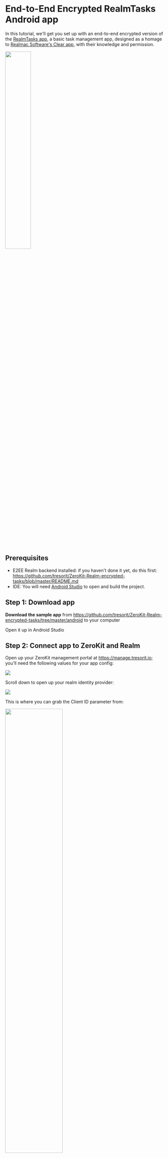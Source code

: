 # End-to-End Encrypted RealmTasks Android app

In this tutorial, we'll get you set up with an end-to-end encrypted version of the [RealmTasks app](https://github.com/realm-demos/realm-tasks/tree/master/RealmTasks%20Android), a basic task management app, designed as a homage to [Realmac Software's Clear app](http://realmacsoftware.com/clear), with their knowledge and permission.

<img src="https://github.com/tresorit/ZeroKit-Realm-encrypted-tasks/blob/master/.images/android-sample-screenshot.png" width="40%">

## Prerequisites

* E2EE Realm backend installed: if you haven't done it yet, do this first: https://github.com/tresorit/ZeroKit-Realm-encrypted-tasks/blob/master/README.md
* IDE: You will need [Android Studio](https://developer.android.com/studio/index.html) to open and build the project.

## Step 1: Download app
**Download the sample app** from https://github.com/tresorit/ZeroKit-Realm-encrypted-tasks/tree/master/android to your computer

Open it up in Android Studio

## Step 2: Connect app to ZeroKit and Realm
Open up your ZeroKit management portal at https://manage.tresorit.io; you'll need the following values for your app config:

<img src="/.images/zerokit-basic-settings.png">

Scroll down to open up your realm identity provider:

<img src="/.images/zerokit-basic-idpclientedit.png">

This is where you can grab the Client ID parameter from:

<img src="/.images/zerokit-idp-copy1.png" width="60%">

**Go back to Android Studio and open the zerokit.properties** config file under *app/src/main*:
**Replace all 4 values**: 

```yml
baseurl=Your ZeroKit Service URL (see above)
clientid=The Client ID from the Realm client (see above)
appbackend=URL of your ZeroKit Node backend, by default it's http://10.0.2.2:3000 - see Note below
objectserver=IP of your ROS with port, by default it's 10.0.2.2:9080 - see Note below
```

* **Note**: the Android emulator doesn't like 127.0.0.1 addresses for servers running on the same box. Use 10.0.2.2 instead; see this StackOverflow post for more info.

## Step 3: Test-drive the app
Choose one of the latest emulator devices, for example **Google's Pixel XL**, and run the app:

<img src="/.images/android-sample-login.png" width="40%">

Once the app started up, **REGISTER a user with a test-user-** prefix, such as **test-user-Alice**:

<img src="/.images/android-sample-reg.png" width="40%">

**Note**: the test-user- prefix will get your user account automatically approved in your sandbox tenant. Otherwise, your new user registration will stuck without validation and won't be able to log in.

Once logged in with the user, create a new task list with the (plus) sign:

<img src="/.images/android-sample-list.png" width="40%">

Open the list and add task items:

<img src="/.images/android-sample-tasks.png" width="40%">

**These task items are now all end-to-end encrypted. Check out the tasks' titles using a Realm Object Browser**:

Browse to your Realm server's Realms list: http://localhost:9080/#!/realms and find Alice's *realmtasks* realm. Copy the link's address:

<img src="/.images/realm-dashboard-realms.png" width="80%">

Open Realm Object Browser, paste the Url into the Realm URL box and delete the highlighted part. Enter your Realm admin username & password and hit Open:

<img src="/.images/realm-browser-login.png" width="40%">

Check out the Tasks collection inside the realm, it's end-to-end encrypted!

<img src="/.images/realm-browser-e2ee.png" width="50%">

You can now log out with the → sign, create another test-user- user and share task lists with each other as in this video.
The ZeroKit SDK seamlessly handles the encryption keys for the realms.

## How the app works?
Below is how the app works. if you want to build your app from scratch, check out the Start from Scratch guidance: [link]

**Modules**

* adminapi: Most of the cryptographic operations (including invites and sharing) are done client side via the ZeroKit SDK library. To provide control over these operations and to prevent possible abuse by tampering with the client app, we introduced the ZeroKit admin API. All client-initiated changes with a permanent effect (such as registering users or sharing data) have to be approved through the Admin API (typically by your ZeroKit backend). These changes are automatically approved in this demo setup. For more information on making your ZeroKit deployment production-read, check out the bottom of your E2EE Realm backend deployment guide.
* **app**: Contains the source code of the original sample app of the [Realm Task Android](https://github.com/realm-demos/realm-tasks/tree/master/RealmTasks%20Android) extended with the **Zerokit SDK**
    * The _`TaskListList`_ is shareable, so it is now possible to provide access rights for different users to handle the same task list.
    * The text fields of _`Task.java`_ and _`TaskList.java`_ are handled in encrypted way, so unauthorized users can no access to these data.
    * The logged in user can share his/her list with an other user. The revocation of these shares are also possible.
    * The user can see two member lists, in the first can be found those members who have shared their task list with the current user, in the second one are located those users who have access to the current user's task list.

## 3rd-party libraries used
* Retrofit: Type-safe HTTP client for Android and Java
* okhttp: An HTTP+HTTP/2 client for Android and Java applications
* Retrolambda: A gradle plugin for getting java lambda support in java 6, 7 and android
